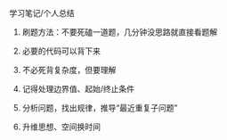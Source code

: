 学习笔记/个人总结

1. 刷题方法：不要死磕一道题，几分钟没思路就直接看题解

2. 必要的代码可以背下来

3. 不必死背复杂度，但要理解

4. 记得处理边界值、起始/终止条件

5. 分析问题，找出规律，推导“最近重复子问题”

6. 升维思想、空间换时间